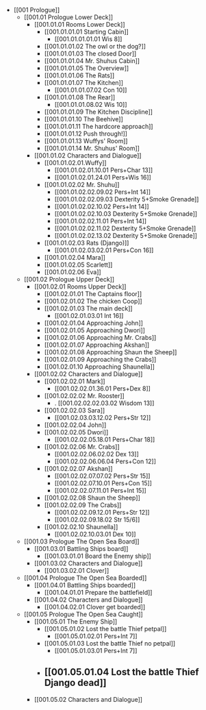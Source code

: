 - [[001 Prologue]]
	- [[001.01 Prologue Lower Deck]]
		- [[001.01.01 Rooms Lower Deck]]
			- [[001.01.01.01 Starting Cabin]]
				- [[001.01.01.01.01 Wis 8]]
			- [[001.01.01.02 The owl or the dog?]]
			- [[001.01.01.03 The closed Door]]
			- [[001.01.01.04 Mr. Shuhus Cabin]]
			- [[001.01.01.05 The Overview]]
			- [[001.01.01.06 The Rats]]
			- [[001.01.01.07 The Kitchen]]
				- [[001.01.01.07.02 Con 10]]
			- [[001.01.01.08 The Rear]]
				- [[001.01.01.08.02 Wis 10]]
			- [[001.01.01.09 The Kitchen Discipline]]
			- [[001.01.01.10 The Beehive]]
			- [[001.01.01.11 The hardcore approach]]
			- [[001.01.01.12 Push through!]]
			- [[001.01.01.13 Wuffys' Room]]
			- [[001.01.01.14 Mr. Shuhus' Room]]
		- [[001.01.02 Characters and Dialogue]]
			- [[001.01.02.01.Wuffy]]
				- [[001.01.02.01.10.01 Pers+Char 13]]
				- [[001.01.02.01.24.01 Pers+Wis 16]]
			- [[001.01.02.02 Mr. Shuhu]]
				- [[001.01.02.02.09.02 Pers+Int 14]]
				- [[001.01.02.02.09.03 Dexterity 5+Smoke Grenade]]
				- [[001.01.02.02.10.02 Pers+Int 14]]
				- [[001.01.02.02.10.03 Dexterity 5+Smoke Grenade]]
				- [[001.01.02.02.11.01 Pers+Int 14]]
				- [[001.01.02.02.11.02 Dexterity 5+Smoke Grenade]]
				- [[001.01.02.02.13.02 Dexterity 5+Smoke Grenade]]
			- [[001.01.02.03 Rats (Django)]]
				- [[001.01.02.03.02.01 Pers+Con 16]]
			- [[001.01.02.04 Mara]]
			- [[001.01.02.05 Scarlett]]
			- [[001.01.02.06 Eva]]
	- [[001.02 Prologue Upper Deck]]
		- [[001.02.01 Rooms Upper Deck]]
			- [[001.02.01.01 The Captains floor]]
			- [[001.02.01.02 The chicken Coop]]
			- [[001.02.01.03 The main deck]]
				- [[001.02.01.03.01 Int 16]]
			- [[001.02.01.04 Approaching John]]
			- [[001.02.01.05 Approaching Dwori]]
			- [[001.02.01.06 Approaching Mr. Crabs]]
			- [[001.02.01.07 Approaching Akshan]]
			- [[001.02.01.08 Approaching Shaun the Sheep]]
			- [[001.02.01.09 Approaching the Crabs]]
			- [[001.02.01.10 Approaching Shaunella]]
		- [[001.02.02 Characters and Dialogue]]
			- [[001.02.02.01 Mark]]
				- [[001.02.02.01.36.01 Pers+Dex 8]]
			- [[001.02.02.02 Mr. Rooster]]
				- . [[001.02.02.02.03.02 Wisdom 13]]
			- [[001.02.02.03 Sara]]
				- [[001.02.03.03.12.02 Pers+Str 12]]
			- [[001.02.02.04 John]]
			- [[001.02.02.05 Dwori]]
				- [[001.02.02.05.18.01 Pers+Char 18]]
			- [[001.02.02.06 Mr. Crabs]]
				- [[001.02.02.06.02.02 Dex 13]]
				- [[001.02.02.06.06.04 Pers+Con 12]]
			- [[001.02.02.07 Akshan]]
				- [[001.02.02.07.07.02 Pers+Str 15]]
				- [[001.02.02.07.10.01 Pers+Con 15]]
				- [[001.02.02.07.11.01 Pers+Int 15]]
			- [[001.02.02.08 Shaun the Sheep]]
			- [[001.02.02.09 The Crabs]]
				- [[001.02.02.09.12.01 Pers+Str 12]]
				- [[001.02.02.09.18.02 Str 15/6]]
			- [[001.02.02.10 Shaunella]]
				- [[001.02.02.10.03.01 Dex 10]]
	- [[001.03 Prologue The Open Sea Board]]
		- [[001.03.01 Battling Ships board]]
			- [[001.03.01.01 Board the Enemy ship]]
		- [[001.03.02 Characters and Dialogue]]
			- [[001.03.02.01 Clover]]
	- [[001.04 Prologue The Open Sea Boarded]]
		- [[001.04.01 Battling Ships boarded]]
			- [[001.04.01.01 Prepare the battlefield]]
		- [[001.04.02 Characters and Dialogue]]
			- [[001.04.02.01 Clover get boarded]]
	- [[001.05 Prologue The Open Sea Caught]]
		- [[001.05.01 The Enemy Ship]]
			- [[001.05.01.02 Lost the battle Thief petpal]]
				- [[001.05.01.02.01 Pers+Int 7]]
			- [[001.05.01.03 Lost the battle Thief no petpal]]
				- [[001.05.01.03.01 Pers+Int 7]]
			- [[001.05.01.04 Lost the battle Thief Django dead]]
				-
		- [[001.05.02 Characters and Dialogue]]